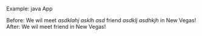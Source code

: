 Example:
java App

Before: We wil meet *asdklahj asklh asd* friend *asdklj asdhkjh* in New Vegas!
After: We wil meet  friend  in New Vegas!